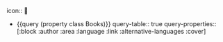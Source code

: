 icon:: 📖

- {{query (property class Books)}}
  query-table:: true
  query-properties:: [:block :author :area :language :link :alternative-languages :cover]
